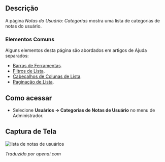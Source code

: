 <!-- Filename: Help4.x:User_Notes:_Categories  / Display title: Anotações do Usuário: Categorias -->

## Descrição

A página *Notas do Usuário: Categorias* mostra uma lista de categorias de notas do usuário.

### Elementos Comuns

Alguns elementos desta página são abordados em artigos de Ajuda separados:

* [Barras de Ferramentas](jdocmanual?article=help/common-elements/toolbars).
* [Filtros de Lista](jdocmanual?article=help/common-elements/list-filters).
* [Cabeçalhos de Colunas de Lista](jdocmanual?article=help/common-elements/list-column-headers).
* [Paginação de Lista](jdocmanual?article=help/common-elements/list-pagination).

## Como acessar

- Selecione **Usuários → Categorias de Notas de Usuário** no menu de Administrador.

## Captura de Tela

![lista de notas de usuários](../../../ptbr/imagens/usuarios/usuarios-notas-de-usuarios-lista.png)

*Traduzido por openai.com*

